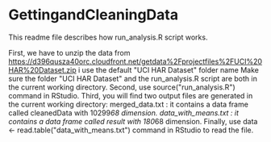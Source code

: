 GettingandCleaningData
======================


This readme file describes how run_analysis.R script works.

First, we have to unzip the data from https://d396qusza40orc.cloudfront.net/getdata%2Fprojectfiles%2FUCI%20HAR%20Dataset.zip 
i use the default "UCI HAR Dataset" folder name
Make sure the folder "UCI HAR Dataset" and the run_analysis.R script are both in the current working directory.
Second, use source("run_analysis.R") command in RStudio.
Third, you will find two output files are generated in the current working directory:
merged_data.txt : it contains a data frame called cleanedData with 10299*68 dimension.
data_with_means.txt : it contains a data frame called result with 180*68 dimension.
Finally, use data <- read.table("data_with_means.txt") command in RStudio to read the file.
